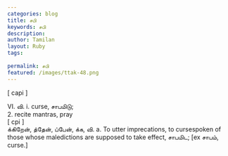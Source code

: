 ```yaml
---
categories: blog
title: சபி
keywords: சபி
description: 
author: Tamilan
layout: Ruby
tags: 
 
permalink: சபி
featured: /images/ttak-48.png
---
```

  
[ capi ]  
  
VI. வி. i. curse, சாபமிடு;  
2. recite mantras, pray  
[ cpi ]  
க்கிறேன், த்தேன், ப்பேன், க்க, வி. a. To utter imprecations, to cursespoken of those whose maledictions are supposed to take effect, சாபமிட; [ex சாபம், curse.]